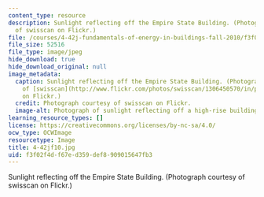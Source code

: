 ```yaml
---
content_type: resource
description: Sunlight reflecting off the Empire State Building. (Photograph courtesy
  of swisscan on Flickr.)
file: /courses/4-42j-fundamentals-of-energy-in-buildings-fall-2010/f3f02f4df67ed359def8909015647fb3_4-42jf10.jpg
file_size: 52516
file_type: image/jpeg
hide_download: true
hide_download_original: null
image_metadata:
  caption: Sunlight reflecting off the Empire State Building. (Photograph courtesy
    of [swisscan](http://www.flickr.com/photos/swisscan/1306450570/in/photostream/)
    on Flickr.)
  credit: Photograph courtesy of swisscan on Flickr.
  image-alt: Photograph of sunlight reflecting off a high-rise building.
learning_resource_types: []
license: https://creativecommons.org/licenses/by-nc-sa/4.0/
ocw_type: OCWImage
resourcetype: Image
title: 4-42jf10.jpg
uid: f3f02f4d-f67e-d359-def8-909015647fb3
---
```

Sunlight reflecting off the Empire State Building. (Photograph courtesy of swisscan on Flickr.)